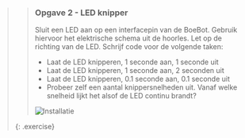 >> ### Opgave 2 - LED knipper
>>
>> Sluit een LED aan op een interfacepin van de BoeBot. Gebruik hiervoor het elektrische schema uit de hoorles. Let op de richting van de LED. Schrijf code voor de volgende taken: 
>>
>> * Laat de LED knipperen, 1 seconde aan, 1 seconde uit
>> * Laat de LED knipperen, 1 seconde aan, 2 seconden uit
>> * Laat de LED knipperen, 0.1 seconde aan, 0.1 seconde uit
>> * Probeer zelf een aantal knippersnelheden uit. Vanaf welke snelheid lijkt het alsof de LED continu brandt?
>>
>> ![Installatie](exercises/images/led-circuit.png)
>>
>{: .exercise}